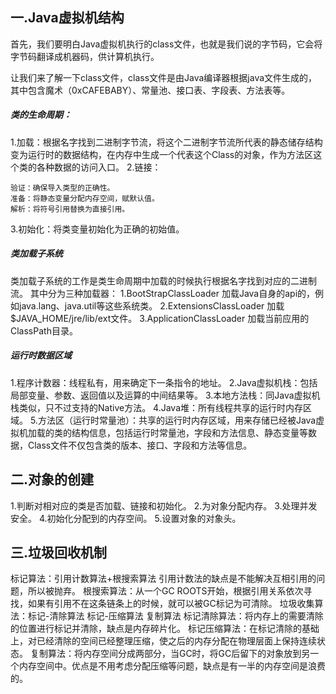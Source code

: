 ## 一.Java虚拟机结构
首先，我们要明白Java虚拟机执行的class文件，也就是我们说的字节码，它会将字节码翻译成机器码，供计算机执行。

让我们来了解一下class文件，class文件是由Java编译器根据java文件生成的，其中包含魔术（0xCAFEBABY）、常量池、接口表、字段表、方法表等。

##### 类的生命周期：
1.加载：根据名字找到二进制字节流，将这个二进制字节流所代表的静态储存结构变为运行时的数据结构，在内存中生成一个代表这个Class的对象，作为方法区这个类的各种数据的访问入口。
2.链接：

    验证：确保导入类型的正确性。
    准备：将静态变量分配内存空间，赋默认值。
    解析：将符号引用替换为直接引用。
3.初始化：将类变量初始化为正确的初始值。
##### 类加载子系统
类加载子系统的工作是类生命周期中加载的时候执行根据名字找到对应的二进制流。
其中分为三种加载器：
1.BootStrapClassLoader 加载Java自身的api的，例如java.lang、java.util等这些系统类。
2.ExtensionsClassLoader 加载$JAVA_HOME/jre/lib/ext文件。
3.ApplicationClassLoader 加载当前应用的ClassPath目录。

##### 运行时数据区域
1.程序计数器：线程私有，用来确定下一条指令的地址。
2.Java虚拟机栈：包括局部变量、参数、返回值以及运算的中间结果等。
3.本地方法栈：同Java虚拟机栈类似，只不过支持的Native方法。
4.Java堆：所有线程共享的运行时内存区域。
5.方法区（运行时常量池）：共享的运行时内存区域，用来存储已经被Java虚拟机加载的类的结构信息，包括运行时常量池，字段和方法信息、静态变量等数据，Class文件不仅包含类的版本、接口、字段和方法等信息。

## 二.对象的创建
1.判断对相对应的类是否加载、链接和初始化。
2.为对象分配内存。
3.处理并发安全。
4.初始化分配到的内存空间。
5.设置对象的对象头。

## 三.垃圾回收机制
标记算法：引用计数算法+根搜索算法
引用计数法的缺点是不能解决互相引用的问题，所以被抛弃。
根搜索算法：从一个GC ROOTS开始，根据引用关系依次寻找，如果有引用不在这条链条上的时候，就可以被GC标记为可清除。
垃圾收集算法：标记-清除算法 标记-压缩算法 复制算法
标记清除算法：将内存上的需要清除的位置进行标记并清除，缺点是内存碎片化。
标记压缩算法：在标记清除的基础上，对已经清除的空间已经整理压缩，使之后的内存分配在物理层面上保持连续状态。
复制算法：将内存空间分成两部分，当GC时，将GC后留下的对象放到另一个内存空间中。优点是不用考虑分配压缩等问题，缺点是有一半的内存空间是浪费的。